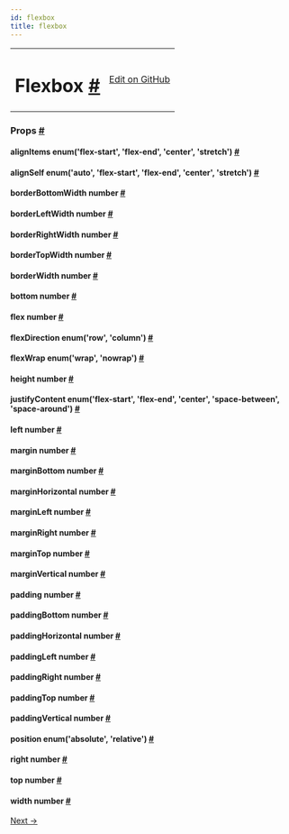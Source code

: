 ```yaml
---
id: flexbox
title: flexbox
---
```

<a id="content"></a><table width="100%"><tbody><tr><td><h1><a class="anchor" name="flexbox"></a>Flexbox <a class="hash-link" href="#flexbox">#</a></h1></td><td style="text-align:right;"><a target="_blank" href="https://github.com/facebook/react-native/blob/master/Libraries/StyleSheet/LayoutPropTypes.js">Edit on GitHub</a></td></tr></tbody></table><div><noscript></noscript><h3><a class="anchor" name="props"></a>Props <a class="hash-link" href="#props">#</a></h3><div class="props"><div class="prop"><h4 class="propTitle"><a class="anchor" name="alignitems"></a>alignItems <span class="propType">enum('flex-start', 'flex-end', 'center', 'stretch')</span> <a class="hash-link" href="#alignitems">#</a></h4></div><div class="prop"><h4 class="propTitle"><a class="anchor" name="alignself"></a>alignSelf <span class="propType">enum('auto', 'flex-start', 'flex-end', 'center', 'stretch')</span> <a class="hash-link" href="#alignself">#</a></h4></div><div class="prop"><h4 class="propTitle"><a class="anchor" name="borderbottomwidth"></a>borderBottomWidth <span class="propType">number</span> <a class="hash-link" href="#borderbottomwidth">#</a></h4></div><div class="prop"><h4 class="propTitle"><a class="anchor" name="borderleftwidth"></a>borderLeftWidth <span class="propType">number</span> <a class="hash-link" href="#borderleftwidth">#</a></h4></div><div class="prop"><h4 class="propTitle"><a class="anchor" name="borderrightwidth"></a>borderRightWidth <span class="propType">number</span> <a class="hash-link" href="#borderrightwidth">#</a></h4></div><div class="prop"><h4 class="propTitle"><a class="anchor" name="bordertopwidth"></a>borderTopWidth <span class="propType">number</span> <a class="hash-link" href="#bordertopwidth">#</a></h4></div><div class="prop"><h4 class="propTitle"><a class="anchor" name="borderwidth"></a>borderWidth <span class="propType">number</span> <a class="hash-link" href="#borderwidth">#</a></h4></div><div class="prop"><h4 class="propTitle"><a class="anchor" name="bottom"></a>bottom <span class="propType">number</span> <a class="hash-link" href="#bottom">#</a></h4></div><div class="prop"><h4 class="propTitle"><a class="anchor" name="flex"></a>flex <span class="propType">number</span> <a class="hash-link" href="#flex">#</a></h4></div><div class="prop"><h4 class="propTitle"><a class="anchor" name="flexdirection"></a>flexDirection <span class="propType">enum('row', 'column')</span> <a class="hash-link" href="#flexdirection">#</a></h4></div><div class="prop"><h4 class="propTitle"><a class="anchor" name="flexwrap"></a>flexWrap <span class="propType">enum('wrap', 'nowrap')</span> <a class="hash-link" href="#flexwrap">#</a></h4></div><div class="prop"><h4 class="propTitle"><a class="anchor" name="height"></a>height <span class="propType">number</span> <a class="hash-link" href="#height">#</a></h4></div><div class="prop"><h4 class="propTitle"><a class="anchor" name="justifycontent"></a>justifyContent <span class="propType">enum('flex-start', 'flex-end', 'center', 'space-between', 'space-around')</span> <a class="hash-link" href="#justifycontent">#</a></h4></div><div class="prop"><h4 class="propTitle"><a class="anchor" name="left"></a>left <span class="propType">number</span> <a class="hash-link" href="#left">#</a></h4></div><div class="prop"><h4 class="propTitle"><a class="anchor" name="margin"></a>margin <span class="propType">number</span> <a class="hash-link" href="#margin">#</a></h4></div><div class="prop"><h4 class="propTitle"><a class="anchor" name="marginbottom"></a>marginBottom <span class="propType">number</span> <a class="hash-link" href="#marginbottom">#</a></h4></div><div class="prop"><h4 class="propTitle"><a class="anchor" name="marginhorizontal"></a>marginHorizontal <span class="propType">number</span> <a class="hash-link" href="#marginhorizontal">#</a></h4></div><div class="prop"><h4 class="propTitle"><a class="anchor" name="marginleft"></a>marginLeft <span class="propType">number</span> <a class="hash-link" href="#marginleft">#</a></h4></div><div class="prop"><h4 class="propTitle"><a class="anchor" name="marginright"></a>marginRight <span class="propType">number</span> <a class="hash-link" href="#marginright">#</a></h4></div><div class="prop"><h4 class="propTitle"><a class="anchor" name="margintop"></a>marginTop <span class="propType">number</span> <a class="hash-link" href="#margintop">#</a></h4></div><div class="prop"><h4 class="propTitle"><a class="anchor" name="marginvertical"></a>marginVertical <span class="propType">number</span> <a class="hash-link" href="#marginvertical">#</a></h4></div><div class="prop"><h4 class="propTitle"><a class="anchor" name="padding"></a>padding <span class="propType">number</span> <a class="hash-link" href="#padding">#</a></h4></div><div class="prop"><h4 class="propTitle"><a class="anchor" name="paddingbottom"></a>paddingBottom <span class="propType">number</span> <a class="hash-link" href="#paddingbottom">#</a></h4></div><div class="prop"><h4 class="propTitle"><a class="anchor" name="paddinghorizontal"></a>paddingHorizontal <span class="propType">number</span> <a class="hash-link" href="#paddinghorizontal">#</a></h4></div><div class="prop"><h4 class="propTitle"><a class="anchor" name="paddingleft"></a>paddingLeft <span class="propType">number</span> <a class="hash-link" href="#paddingleft">#</a></h4></div><div class="prop"><h4 class="propTitle"><a class="anchor" name="paddingright"></a>paddingRight <span class="propType">number</span> <a class="hash-link" href="#paddingright">#</a></h4></div><div class="prop"><h4 class="propTitle"><a class="anchor" name="paddingtop"></a>paddingTop <span class="propType">number</span> <a class="hash-link" href="#paddingtop">#</a></h4></div><div class="prop"><h4 class="propTitle"><a class="anchor" name="paddingvertical"></a>paddingVertical <span class="propType">number</span> <a class="hash-link" href="#paddingvertical">#</a></h4></div><div class="prop"><h4 class="propTitle"><a class="anchor" name="position"></a>position <span class="propType">enum('absolute', 'relative')</span> <a class="hash-link" href="#position">#</a></h4></div><div class="prop"><h4 class="propTitle"><a class="anchor" name="right"></a>right <span class="propType">number</span> <a class="hash-link" href="#right">#</a></h4></div><div class="prop"><h4 class="propTitle"><a class="anchor" name="top"></a>top <span class="propType">number</span> <a class="hash-link" href="#top">#</a></h4></div><div class="prop"><h4 class="propTitle"><a class="anchor" name="width"></a>width <span class="propType">number</span> <a class="hash-link" href="#width">#</a></h4></div></div></div><div class="docs-prevnext"><a class="docs-next" href="docs/geolocation.html#content">Next →</a></div>